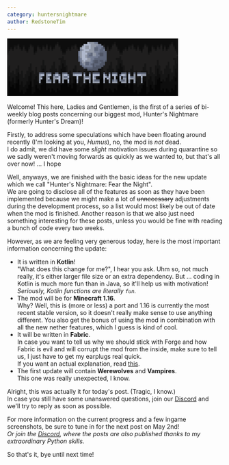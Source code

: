 ```yaml
---
category: huntersnightmare
author: RedstoneTim
---
```

![Hunter's Nightmare logo](/assets/images/huntersnightmare.png)

Welcome! This here, Ladies and Gentlemen,
is the first of a series of bi-weekly blog posts concerning our biggest mod, Hunter's Nightmare (formerly Hunter's Dream)!

Firstly, to address some speculations which have been floating around recently (I'm looking at you, *Humus*), no, the mod is *not* dead.  
I do admit, we did have some *slight* motivation issues during quarantine so we sadly weren't moving forwards as quickly as we wanted to,
but that's all over now! ... I hope

Well, anyways, we are finished with the basic ideas for the new update which we call "Hunter's Nightmare: Fear the Night".  
We are going to disclose all of the features as soon as they have been implemented
because we might make a lot of ~~unnecessary~~ adjustments during the development process,
so a list would most likely be out of date when the mod is finished.
Another reason is that we also just need something interesting for these posts,
unless you would be fine with reading a bunch of code every two weeks.

However, as we are feeling very generous today, here is the most important information concerning the update:
- It is written in **Kotlin**!  
  "What does this change for me?", I hear you ask.
  Uhm so, not much really, it's either larger file size or an extra dependency.
  But ... coding in Kotlin is much more fun than in Java, so it'll help us with motivation!  
  *Seriously, Kotlin functions are literally `fun`.*
- The mod will be for **Minecraft 1.16**.  
  Why? Well, this is (more or less) a port and 1.16 is currently the most recent stable version,
  so it doesn't really make sense to use anything different.
  You also get the bonus of using the mod in combination with all the new nether features, which I guess is kind of cool.
- It will be written in **Fabric**.  
  In case you want to tell us why we should stick with Forge and how Fabric is evil and will corrupt the mod from the inside,
  make sure to tell us, I just have to get my earplugs real quick.  
  If you want an actual explanation, read [this](https://www.curseforge.com/minecraft/mc-mods/hunters-nightmare#c70).
- The first update will contain **Werewolves** and **Vampires**.  
  This one was really unexpected, I know.

Alright, this was actually it for today's post. (Tragic, I know.)  
In case you still have some unanswered questions, join our [Discord](https://discord.gg/ttsaFnH) and we'll try to reply as soon as possible.

For more information on the current progress and a few ingame screenshots, be sure to tune in for the next post on May 2nd!  
*Or join the [Discord](https://discord.gg/ttsaFnH), where the posts are also published thanks to my extraordinary Python skills.*

So that's it, bye until next time!